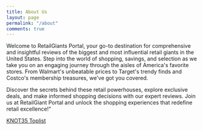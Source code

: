 ```yaml
---
title: About Us
layout: page
permalink: "/about"
comments: true
---
```


Welcome to RetailGiants Portal, your go-to destination for comprehensive and insightful reviews of the biggest and most influential retail giants in the United States. Step into the world of shopping, savings, and selection as we take you on an engaging journey through the aisles of America's favorite stores. From Walmart's unbeatable prices to Target's trendy finds and Costco's membership treasures, we've got you covered. 

Discover the secrets behind these retail powerhouses, explore exclusive deals, and make informed shopping decisions with our expert reviews. Join us at RetailGiant Portal and unlock the shopping experiences that redefine retail excellence!"

[KNOT35 Toplist](https://www.knot35.com/toplist/)
